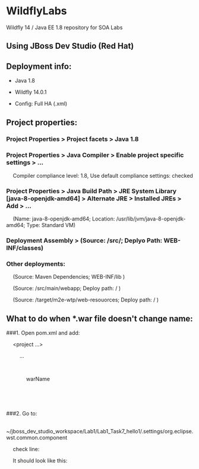 # WildflyLabs
Wildfly 14 / Java EE 1.8 repository for SOA Labs

## Using JBoss Dev Studio (Red Hat)

## Deployment info: 
  
 - Java 1.8 
 
 - Wildfly 14.0.1 
 
 - Config: Full HA (.xml) 
 
  
## Project properties: 
  
### Project Properties > Project facets > Java 1.8 
 
### Project Properties > Java Compiler > Enable project specific settings > ... 
 
   Compiler compliance level: 1.8, Use default compliance settings: checked 
 
### Project Properties > Java Build Path > JRE System Library [java-8-openjdk-amd64] > Alternate JRE > Installed JREs > Add > ... 
 
   (Name: java-8-openjdk-amd64; Location: /usr/lib/jvm/java-8-openjdk-amd64; Type: Standard VM) 
 
### Deployment Assembly > (Source: /src/; Deplyo Path: WEB-INF/classes) 
 
### Other deployments: 
 
   (Source: Maven Dependencies; WEB-INF/lib ) 
 
   (Source: /src/main/webapp; Deploy path: / ) 
 
   (Source: /target/m2e-wtp/web-resouorces; Deploy path: / ) 
 
  
## What to do when *.war file doesn't change name: 
  
###1. Open pom.xml and add: 
 
   <project ...> 
 
     ... 
 
     <build> 
 
       <finalName> warName </finalName> 
 
     </build> 
 
   </project> 
 
###2. Go to: 
 
   ~/jboss_dev_studio_workspace/Lab1/Lab1_Task7_hello1/.settings/org.eclipse.wst.common.component 
 
   check line: <wb-module deploy-name="hello1"> 
 
   It should look like this: 
 
  
 <?xml version="1.0" encoding="UTF-8"?><project-modules id="moduleCoreId" project-version="1.5.0"> 
 
   <wb-module deploy-name="Lab1_Task7_hello1"> 
 
    <wb-resource deploy-path="/" source-path="/target/m2e-wtp/web-resources"/> 
 
     <wb-resource deploy-path="/" source-path="/src/main/webapp" tag="defaultRootSource"/> 
 
     <wb-resource deploy-path="/WEB-INF/classes" source-path="/src/main/java"/> 
 
     <property name="java-output-path" value="/Lab1_Task7_hello1/target/classes"/> 
 
     <property name="context-root" value="Lab1_Task7_hello1"/> 
 
   </wb-module> 
 
 </project-modules> 
